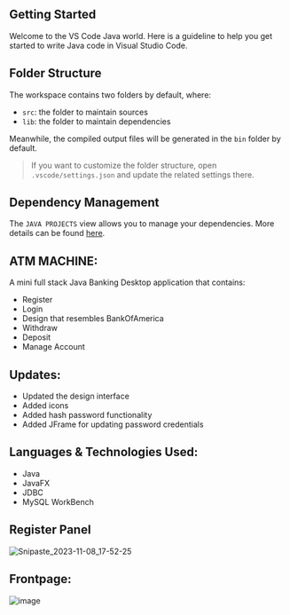 ## Getting Started

Welcome to the VS Code Java world. Here is a guideline to help you get started to write Java code in Visual Studio Code.

## Folder Structure

The workspace contains two folders by default, where:

- `src`: the folder to maintain sources
- `lib`: the folder to maintain dependencies

Meanwhile, the compiled output files will be generated in the `bin` folder by default.

> If you want to customize the folder structure, open `.vscode/settings.json` and update the related settings there.

## Dependency Management

The `JAVA PROJECTS` view allows you to manage your dependencies. More details can be found [here](https://github.com/microsoft/vscode-java-dependency#manage-dependencies).

## ATM MACHINE: 

A mini full stack Java Banking Desktop application that contains:
- Register
- Login
- Design that resembles BankOfAmerica
- Withdraw
- Deposit
- Manage Account

## Updates:
- Updated the design interface
- Added icons
- Added hash password functionality 
- Added JFrame for updating password credentials

## Languages & Technologies Used: 
- Java
- JavaFX
- JDBC
- MySQL WorkBench

## Register Panel

![Snipaste_2023-11-08_17-52-25](https://github.com/sskyhigh/ATM-Machine/assets/98570636/b8a41ecf-5556-43ba-a304-f6ab1b7b3fae)

## Frontpage: 
![image](https://github.com/sskyhigh/ATM-Machine/assets/98570636/a06eb577-248e-4950-a225-1e988777d67b)

